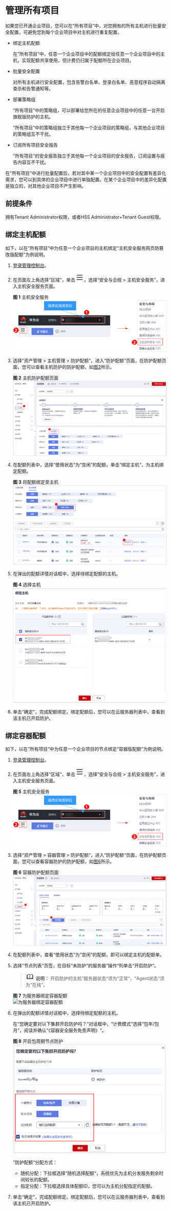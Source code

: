 # 管理所有项目<a name="hss_01_0163"></a>

如果您已开通企业项目，您可以在“所有项目“中，对您拥有的所有主机进行批量安全配置，可避免您到每个企业项目中对主机进行重复配置。

-   绑定主机配额

    在“所有项目“中，任意一个企业项目中的配额绑定给任意一个企业项目中的主机，实现配额共享使用，但计费仍归属于配额所在企业项目。

-   批量安全配置

    对所有主机进行安全配置，包含告警白名单、登录白名单、恶意程序自动隔离查杀和告警通知等。

-   部署策略组

    “所有项目“中的策略组，可以部署给您所在的任意企业项目中的任意一台开启旗舰版防护的主机。

    “所有项目“中的策略组独立于其他每一个企业项目的策略组，与其他企业项目的策略组互不干扰。

-   订阅所有项目安全报告

    “所有项目“的安全报告独立于其他每一个企业项目的安全报告，订阅设置与报告内容互不干扰。

在“所有项目“中进行批量配置后，若对其中某一个企业项目中的安全配置有差异化需求，您可以到具体的企业项目中进行单独配置。在某个企业项目中的差异化配置是独立的，对其他企业项目不产生影响。

## 前提条件<a name="zh-cn_topic_0274634590_section9415173919285"></a>

拥有Tenant Administrator权限，或者HSS Administrator+Tenant Guest权限。

## 绑定主机配额<a name="zh-cn_topic_0274634590_section1319102633017"></a>

如下，以在“所有项目“中为任意一个企业项目的主机绑定“主机安全服务网页防篡改版配额”为例说明。

1.  [登录管理控制台](https://console.huaweicloud.com)。
2.  在页面左上角选择“区域“，单击![](figures/icon-servicelist-49.png)，选择“安全与合规 \> 主机安全服务”，进入主机安全服务页面。

    **图 1**  主机安全服务<a name="zh-cn_topic_0199815993_fig65591238182410"></a>  
    ![](figures/主机安全服务.png "主机安全服务")

3.  选择“资产管理  \>  主机管理  \>  防护配额“，进入“防护配额“页面，在防护配额页面，您可以查看主机防护的防护配额，如[图2](#zh-cn_topic_0274634590_fig36122416202)所示。

    **图 2**  主机防护配额页面<a name="zh-cn_topic_0274634590_fig36122416202"></a>  
    ![](figures/主机防护配额页面.png "主机防护配额页面")

4.  在配额列表中，选择“使用状态“为“空闲“的配额，单击“绑定主机“，为主机绑定配额。

    **图 3**  将配额绑定至主机<a name="zh-cn_topic_0274634590_fig6391195515249"></a>  
    ![](figures/将配额绑定至主机.png "将配额绑定至主机")

5.  在弹出的配额详情对话框中，选择待绑定配额的主机。

    **图 4**  选择主机<a name="zh-cn_topic_0274634590_fig157381338192613"></a>  
    ![](figures/选择主机.png "选择主机")

6.  单击“确定“，完成配额绑定。绑定配额后，您可以在云服务器列表中，查看到该主机已开启防护。

## 绑定容器配额<a name="section155311414514"></a>

如下，以在“所有项目“中为任意一个企业项目的节点绑定“容器版配额“为例说明。

1.  [登录管理控制台](https://console.huaweicloud.com)。
2.  在页面左上角选择“区域“，单击![](figures/icon-servicelist-49.png)，选择“安全与合规 \> 主机安全服务”，进入主机安全服务页面。

    **图 5**  主机安全服务<a name="fig14355131205618"></a>  
    ![](figures/主机安全服务.png "主机安全服务")

3.  选择“资产管理  \>  容器管理  \>  防护配额“，进入“防护配额“页面，在防护配额页面，您可以查看容器防护的防护配额，如[图6](#fig323474710512)所示。

    **图 6**  容器防护配额页面<a name="fig323474710512"></a>  
    ![](figures/容器防护配额页面.png "容器防护配额页面")

4.  在配额列表中，查看“使用状态“为“空闲“的配额，即可以绑定主机的配额单。
5.  选择“节点列表“页签，在目标“未防护“的服务器“操作“列单击“开启防护“。

    >![](public_sys-resources/icon-note.gif) **说明：** 
    >开启防护的主机“服务器状态“须为“正常“，“Agent状态“须为“在线“。

    **图 7**  为服务器绑定容器配额<a name="fig10911135015175"></a>  
    ![](figures/为服务器绑定容器配额.png "为服务器绑定容器配额")

6.  在弹出的配额详情对话框中，选择待绑定配额的主机。

    在“您确定要对以下集群开启防护吗？“对话框中，“计费模式“选择“包年/包月“，阅读并确认“《容器安全服务免责声明》“。

    **图 8**  开启包周期节点防护<a name="fig1866892295111"></a>  
    ![](figures/开启包周期节点防护.png "开启包周期节点防护")

    “防护配额“分配方式：

    -   随机分配：下拉框选择“随机选择配额“，系统优先为主机分发服务剩余时间较长的配额。
    -   指定分配：下拉框选择具体配额ID，您可以为主机分配指定的配额。

7.  单击“确定“，完成配额绑定。绑定配额后，您可以在云服务器列表中，查看到该主机已开启防护。

